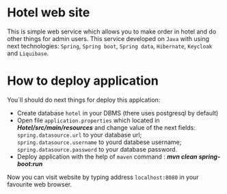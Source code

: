 # Hotel web site

This is simple web service which allows you to make order in hotel and do other things for admin users. This service developed on `Java` with using next technologies: `Spring`, `Spring boot`, `Spring data`, `Hibernate`, `Keycloak` and `Liquibase`.

# How to deploy application

You`ll should do next things for deploy this applcation:

  - Create database `hotel` in your DBMS (there uses postgresql by default)
  - Open file `application.properties` which located in ___Hotel/src/main/resources___ and change value of the next fields:
    `spring.datasource.url` to your database url;
    `spring.datasource.username` to yourd databese username;
    `spring.datasource.password` to your database password.
  - Deploy application with the help of `maven` command : ___mvn clean spring-boot:run___
 
Now you can visit website by typing address `localhost:8080` in your favourite web browser.

